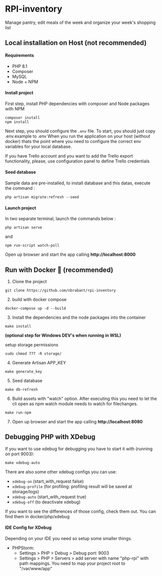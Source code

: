 # RPI-inventory

Manage pantry, edit meals of the week and organize your week's shopping list

## Local installation on Host (not recommended)

#### Requirements

- PHP 8.1
- Composer
- MySQL
- Node + NPM 

#### Install project

First step, install PHP dependencies with composer and Node packages with NPM

```shell script
composer install
npm install
```

Next step, you should configure the `.env` file. To start,
you should just copy .env.example to .env
When you run the application on your host (without docker)
thats the point where you need to configure the correct 
env variables for your local database.

If you have Trello account and you want to add the Trello
export functionality, please, use configuration panel to
define Trello credentials

#### Seed database

Sample data are pre-installed, to install database and
this datas, execute the command :

```shell script
php artisan migrate:refresh --seed
```

#### Launch project

In two separate terminal, launch the commands below :

```shell script
php artisan serve
```
and
```shell script
npm run-script watch-poll
```

Open up browser and start the app calling **http://localhost:8000**

## Run with Docker 🐋 (recommended)

1. Clone the project
```
git clone https://github.com/nbrabant/rpi-inventory
```
2. build with docker compose
```
docker-compose up -d --build
```
3. Install the dependencies and the node packages into the container
```
make install
```
**(optional step for Windows DEV's when running in WSL)**

setup storage permissions
```
sudo chmod 777 -R storage/
```
4. Generate Artisan APP_KEY
```
make generate_key
```
5. Seed database
```
make db-refresh
```
6. Build assets with "watch" option. After executing this
you need to let the cli open as npm watch module needs to
watch for filechanges.
```
make run-npm
```
7. Open up browser and start the app calling **http://localhost:8080**

## Debugging PHP with XDebug

If you want to use xdebug for debugging you have to start it with (running on port 9003):

```shell script
make xdebug-auto
```

There are also some other xdebug configs you can use:
- `xdebug-on` (start_with_request false)
- `xdebug-profile` (for profiling: profiling result will be saved at storage/logs)
- `xdebug-auto` (start_with_request true)
- `xdebug-off` (to deactivate xdebug)

If you want to see the differences of those config, check them out. You can find them in
docker/php/xdebug

#### IDE Config for XDebug
Depending on your IDE you need so setup some smaller things.

- PHPStorm: 
    - Settings > PHP > Debug > Debug port: 9003
    - Settings > PHP > Servers > add server with name "php-rpi" with path mappings. You need to map your project root to "/var/www/app"

